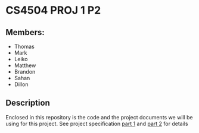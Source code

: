 # CS4504 PROJ 1 P2

## Members:

* Thomas
* Mark
* Leiko
* Matthew
* Brandon
* Sahan
* Dillon

## Description

Enclosed in this repository is the code and the project documents we will be using for this project. See project specification [part 1](./doc/Project-Specification-Part1.pdf) and [part 2](./doc/Project-Specification-Part2.pdf) for details
